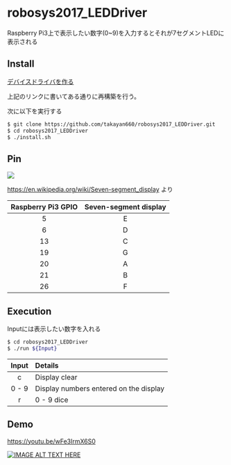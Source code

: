# robosys2017_LEDDriver
Raspberry Pi3上で表示したい数字(0~9)を入力するとそれが7セグメントLEDに表示される

## Install
[デバイスドライバを作る](https://github.com/ryuichiueda/robosys2017/blob/master/05.md#%E3%83%87%E3%83%90%E3%82%A4%E3%82%B9%E3%83%89%E3%83%A9%E3%82%A4%E3%83%90%E3%82%92%E4%BD%9C%E3%82%8B)

上記のリンクに書いてある通りに再構築を行う。

次に以下を実行する

```bash
$ git clone https://github.com/takayan660/robosys2017_LEDDriver.git
$ cd robosys2017_LEDDriver
$ ./install.sh
```

## Pin
![](https://upload.wikimedia.org/wikipedia/commons/thumb/0/02/7_segment_display_labeled.svg/300px-7_segment_display_labeled.svg.png)

https://en.wikipedia.org/wiki/Seven-segment_display より

| Raspberry Pi3 GPIO  | Seven-segment display |
|:-------------------:|:---------------------:|
| 5                   | E                     |
| 6                   | D                     |
| 13                  | C                     |
| 19                  | G                     |
| 20                  | A                     |
| 21                  | B                     |
| 26                  | F                     |

## Execution
Inputには表示したい数字を入れる
```bash
$ cd robosys2017_LEDDriver
$ ./run ${Input}
```
| Input | Details                                 |
|:-----:|:----------------------------------------|
| c     | Display clear                           |
| 0 - 9 | Display numbers entered on the display  |
| r     | 0 - 9 dice                              |

## Demo
https://youtu.be/wFe3IrmX6S0

[![IMAGE ALT TEXT HERE](http://img.youtube.com/vi/wFe3IrmX6S0/0.jpg)](http://www.youtube.com/watch?v=wFe3IrmX6S0)
